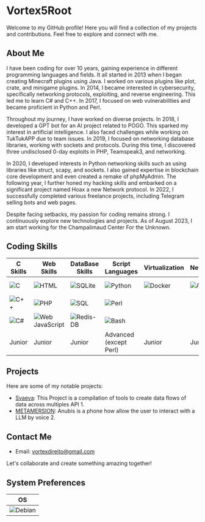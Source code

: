 # Vortex5Root

Welcome to my GitHub profile! Here you will find a collection of my projects and contributions. Feel free to explore and connect with me.

## About Me

I have been coding for over 10 years, gaining experience in different programming languages and fields. It all started in 2013 when I began creating Minecraft plugins using Java. I worked on various plugins like plot, crate, and minigame plugins. In 2014, I became interested in cybersecurity, specifically networking protocols, exploiting, and reverse engineering. This led me to learn C# and C++. In 2017, I focused on web vulnerabilities and became proficient in Python and Perl.

Throughout my journey, I have worked on diverse projects. In 2018, I developed a GPT bot for an AI project related to POGO. This sparked my interest in artificial intelligence. I also faced challenges while working on TukTukAPP due to team issues. In 2019, I focused on networking database libraries, working with sockets and protocols. During this time, I discovered three undisclosed 0-day exploits in PHP, Teamspeak3, and networking.

In 2020, I developed interests in Python networking skills such as using libraries like struct, scapy, and sockets. I also gained expertise in blockchain core development and even created a remake of phpMyAdmin. The following year, I further honed my hacking skills and embarked on a significant project named Hoax a new Network protocol. In 2022, I successfully completed various freelance projects, including Telegram selling bots and web pages.

Despite facing setbacks, my passion for coding remains strong. I continuously explore new technologies and projects. As of August 2023, I am start working for the Champalimaud Center For the Unknown.

## Coding Skills
| C Skills | Web Skills | DataBase Skills | Script Languages | Virtualization | Networking | Blockchain |
|----------|------------|-----------------|------------------|----------------|------------|------------|
| ![C](https://img.shields.io/badge/C-00599C?logo=c&logoColor=white&style=for-the-badge) | ![HTML](https://img.shields.io/badge/HTML-239120?logo=html5&logoColor=white&style=for-the-badge) | ![SQLite](https://img.shields.io/badge/SQLite-07405E?logo=sqlite&logoColor=white&style=for-the-badge) | ![Python](https://img.shields.io/badge/Python-14354C?style=flat&logo=python&logoColor=white&style=for-the-badge) | ![Docker](https://img.shields.io/badge/Docker-2496ED?logo=docker&logoColor=white&style=for-the-badge) | ![Azure](https://img.shields.io/badge/Microsoft_Azure-0089D6?logo=microsoft-azure&logoColor=white&style=for-the-badge) | ![Blockchain](https://img.shields.io/badge/Blockchain-121D33?logo=blockchain.com&logoColor=white&style=for-the-badge) |
| ![C++](https://img.shields.io/badge/C-00599C?logo=c%2B%2B&logoColor=white&style=for-the-badge) | ![PHP](https://img.shields.io/badge/PHP-777BB4?logo=php&logoColor=white&style=for-the-badge) | ![SQL](https://img.shields.io/badge/MySQL-20232A?logo=mysql&logoColor=white&style=for-the-badge) | ![Perl](https://img.shields.io/badge/Perl-39457E?logo=perl&logoColor=white&style=for-the-badge) |  |  |  |
| ![C#](https://img.shields.io/badge/C-00599C?logo=C%23&logoColor=white&style=for-the-badge) | ![Web JavaScript](https://img.shields.io/badge/JavaScript-F7DF1E?logo=javascript&logoColor=black&style=for-the-badge) | ![Redis-DB](https://img.shields.io/badge/Redis-D9281A?logo=redis&logoColor=white&style=for-the-badge) | ![Bash](https://img.shields.io/badge/Shell_Script-121011?logo=gnu-bash&logoColor=white&style=for-the-badge) |  |  |  |
| Junior | Junior | Junior | Advanced (except Perl) | Junior | Junior | Junior |

## Projects

Here are some of my notable projects:

- [Svaeva](https://github.com/Daisie-Bell/svaeva-sdk): This Project is a compilation of tools to create data flows of data across multiples API  1.
- [METAMERSION](https://www.fchampalimaud.org/pt-pt/metamersion-healing-algorithms): Anubis is a phone how allow the user to interact with a LLM by voice 2.

## Contact Me

- Email: vortexdireito@gmail.com

Let's collaborate and create something amazing together!

## System Preferences

| OS | 
|----------------------|
| ![Debian](https://img.shields.io/badge/Debian-A81D33?style=flat&logo=debian&logoColor=white&style=for-the-badge) |

